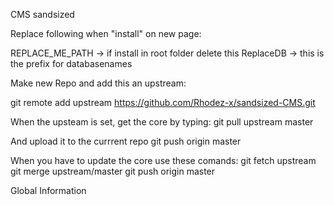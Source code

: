 CMS sandsized

Replace following when "install" on new page: 

REPLACE_ME_PATH -> if install in root folder delete this
ReplaceDB -> this is the prefix for databasenames

Make new Repo and add this an upstream: 

git remote add upstream https://github.com/Rhodez-x/sandsized-CMS.git

When the upsteam is set, get the core by typing: 
git pull upstream master

And upload it to the currrent repo
git push origin master

When you have to update the core use these comands: 
git fetch upstream
git merge upstream/master
git push origin master

Global Information 

